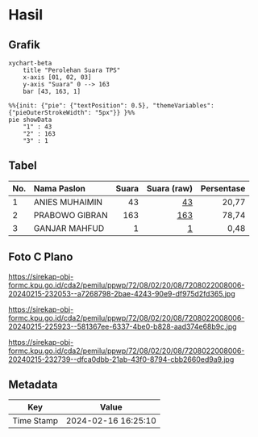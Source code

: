 # Hasil

## Grafik

```mermaid
xychart-beta
    title "Perolehan Suara TPS"
    x-axis [01, 02, 03]
    y-axis "Suara" 0 --> 163
    bar [43, 163, 1]
```

```mermaid
%%{init: {"pie": {"textPosition": 0.5}, "themeVariables": {"pieOuterStrokeWidth": "5px"}} }%%
pie showData
    "1" : 43
    "2" : 163
    "3" : 1
```

## Tabel

| No. | Nama Paslon    | Suara | Suara (raw) | Persentase |
|:--- |:-------------- | -----:| -----------:| ----------:|
| 1   | ANIES MUHAIMIN | 43    | [43][p-1]   | 20,77      |
| 2   | PRABOWO GIBRAN | 163   | [163][p-2]  | 78,74      |
| 3   | GANJAR MAHFUD  | 1     | [1][p-3]    | 0,48       |


[p-1]: https://github.com/gigit-pemilu/pemilu-2024-72-sulawesi-tengah/blob/main/pilpres/hitung-suara/sub/72-sulawesi-tengah/sub/08-parigi-moutong/sub/02-ampibabo/sub/2008-paranggi/sub/006-tps/sub/paslon-1.txt
[p-2]: https://github.com/gigit-pemilu/pemilu-2024-72-sulawesi-tengah/blob/main/pilpres/hitung-suara/sub/72-sulawesi-tengah/sub/08-parigi-moutong/sub/02-ampibabo/sub/2008-paranggi/sub/006-tps/sub/paslon-2.txt
[p-3]: https://github.com/gigit-pemilu/pemilu-2024-72-sulawesi-tengah/blob/main/pilpres/hitung-suara/sub/72-sulawesi-tengah/sub/08-parigi-moutong/sub/02-ampibabo/sub/2008-paranggi/sub/006-tps/sub/paslon-3.txt

## Foto C Plano

https://sirekap-obj-formc.kpu.go.id/cda2/pemilu/ppwp/72/08/02/20/08/7208022008006-20240215-232053--a7268798-2bae-4243-90e9-df975d2fd365.jpg

https://sirekap-obj-formc.kpu.go.id/cda2/pemilu/ppwp/72/08/02/20/08/7208022008006-20240215-225923--581367ee-6337-4be0-b828-aad374e68b9c.jpg

https://sirekap-obj-formc.kpu.go.id/cda2/pemilu/ppwp/72/08/02/20/08/7208022008006-20240215-232739--dfca0dbb-21ab-43f0-8794-cbb2660ed9a9.jpg


## Metadata

| Key        | Value               |
| ---------- | ------------------- |
| Time Stamp | 2024-02-16 16:25:10 |




